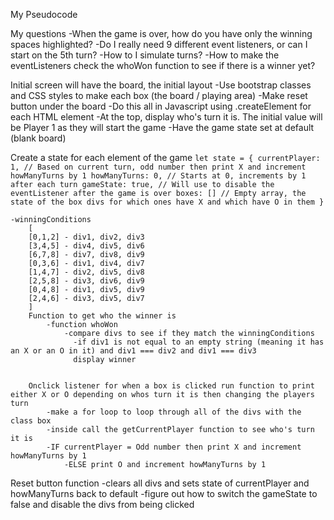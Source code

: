 My Pseudocode

My questions
    -When the game is over, how do you have only the winning spaces highlighted?
    -Do I really need 9 different event listeners, or can I start on the 5th turn?
    -How to I simulate turns?
    -How to make the eventListeners check the whoWon function to see if there is a winner yet?

Initial screen will have the board, the initial layout
    -Use bootstrap classes and CSS styles to make each box (the board / playing area)
    -Make reset button under the board
    -Do this all in Javascript using .createElement for each HTML element
    -At the top, display who's turn it is. The initial value will be Player 1 as they will start the game
    -Have the game state set at default (blank board)

Create a state for each element of the game
` let state = {
    currentPlayer: 1, // Based on current turn, odd number then print X and increment howManyTurns by 1
    howManyTurns: 0, // Starts at 0, increments by 1 after each turn
    gameState: true, // Will use to disable the eventListener after the game is over
    boxes: [] // Empty array, the state of the box divs for which ones have X and which have O in them
} `
    
	-winningConditions
		[
		[0,1,2] - div1, div2, div3
		[3,4,5] - div4, div5, div6
		[6,7,8] - div7, div8, div9
	    [0,3,6] - div1, div4, div7
		[1,4,7] - div2, div5, div8
		[2,5,8] - div3, div6, div9
		[0,4,8] - div1, div5, div9
		[2,4,6] - div3, div5, div7
		]
        Function to get who the winner is
            -function whoWon
                -compare divs to see if they match the winningConditions
				  -if div1 is not equal to an empty string (meaning it has an X or an O in it) and div1 === div2 and div1 === div3
				  display winner
                
		
		Onclick listener for when a box is clicked run function to print either X or O depending on whos turn it is then changing the players turn
			-make a for loop to loop through all of the divs with the class box
			-inside call the getCurrentPlayer function to see who's turn it is
			-IF currentPlayer = Odd number then print X and increment howManyTurns by 1
				-ELSE print O and increment howManyTurns by 1

Reset button function
    -clears all divs and sets state of currentPlayer and howManyTurns back to default
	-figure out how to switch the gameState to false and disable the divs from being clicked